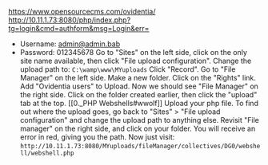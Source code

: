 https://www.opensourcecms.com/ovidentia/
http://10.11.1.73:8080/php/index.php?tg=login&cmd=authform&msg=Login&err=
-   Username: admin@admin.bab
-   Password: 012345678
Go to "Sites" on the left side, click on the only site name available, then click "File upload configuration".
Change the upload path to:  `C:\wamp\www\MYuploads`
Click "Record".
Go to "File Manager" on the left side.  Make a new folder.
Click on the "Rights" link.
Add "Ovidentia users" to Upload.
Now we should see "File Manager" on the right side.  Click on the folder created earlier, then click the "upload" tab at the top.
[[0._PHP Webshells#wwolf]]
Upload your php file.
To find out where the upload goes, go back to "Sites" > "File upload configuration" and change the upload path to anything else.
Revisit "File manager" on the right side, and click on your folder.  You will receive an error in red, giving you the path.  Now just visit:
`http://10.11.1.73:8080/MYuploads/fileManager/collectives/DG0/webshell/webshell.php`